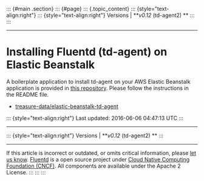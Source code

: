 ::: {#main .section}
::: {#page}
::: {.topic_content}
::: {style="text-align:right"}
::: {style="text-align:right"}
Versions \| ***v0.12* (td-agent2) **
:::
:::

------------------------------------------------------------------------

Installing Fluentd (td-agent) on Elastic Beanstalk
==================================================

A boilerplate application to install td-agent on your AWS Elastic
Beanstalk application is provided in [this
repository](https://github.com/treasure-data/elastic-beanstalk-td-agent).
Please follow the instructions in the README file.

-   [treasure-data/elastic-beanstalk-td-agent](https://github.com/treasure-data/elastic-beanstalk-td-agent)

::: {style="text-align:right"}
Last updated: 2016-06-06 04:47:13 UTC
:::

------------------------------------------------------------------------

::: {style="text-align:right"}
Versions \| ***v0.12* (td-agent2) **
:::

------------------------------------------------------------------------

If this article is incorrect or outdated, or omits critical information,
please [let us
know](https://github.com/fluent/fluentd-docs/issues?state=open).
[Fluentd](http://www.fluentd.org/) is a open source project under [Cloud
Native Computing Foundation (CNCF)](https://cncf.io/). All components
are available under the Apache 2 License.
:::
:::
:::
